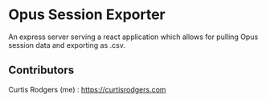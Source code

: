 # Opus Session Exporter
An express server serving a react application which allows for pulling Opus session data and exporting as .csv.

## Contributors

Curtis Rodgers (me) : https://curtisrodgers.com